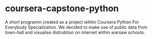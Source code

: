 # coursera-capstone-python
A short programm created as a project wihtin Coursera Python For Everybody Specialization.
We decided to make use of public data from town-hall and visualise distrubtion on internet within warsaw schools.
